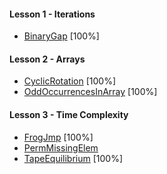 #### Lesson 1 - Iterations

- [BinaryGap](https://app.codility.com/programmers/lessons/1-iterations/binary_gap/) [100%]

#### Lesson 2 - Arrays

- [CyclicRotation](https://app.codility.com/programmers/lessons/2-arrays/cyclic_rotation/) [100%]
- [OddOccurrencesInArray](https://app.codility.com/programmers/lessons/2-arrays/odd_occurrences_in_array/) [100%]

#### Lesson 3 - Time Complexity

- [FrogJmp](https://app.codility.com/programmers/lessons/3-time_complexity/frog_jmp/) [100%]
- [PermMissingElem](https://app.codility.com/programmers/lessons/3-time_complexity/perm_missing_elem/)
- [TapeEquilibrium](https://app.codility.com/programmers/lessons/3-time_complexity/tape_equilibrium/) [100%]
